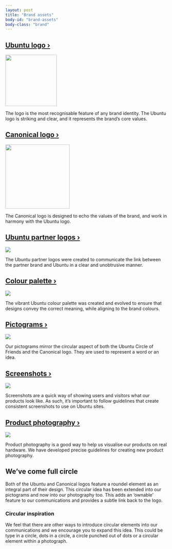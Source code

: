 ```yaml
---
layout: post
title: "Brand assets"
body-id: "brand-assets"
body-class: "brand"
---
```


<div class="row">
  <div class="col-4 p-frame">
    <h2 class="p-heading--four"><a href="/brand/ubuntu-logo" class="p-frame__heading">Ubuntu logo&nbsp;&rsaquo;</a></h2>
    <div class="p-card u-vertically-center u-align--center p-frame__wrapper">
      <img src="https://assets.ubuntu.com/v1/adac6928-ubuntu.svg" class="p-frame__content" width="160" />
    </div>
    <p>The logo is the most recognisable feature of any brand identity. The Ubuntu logo is striking and clear, and it represents the brand’s core values.</p>        
  </div>
  <div class="col-4 p-frame">
    <h2 class="p-heading--four"><a href="/brand/canonical-logo" class="p-frame__heading">Canonical logo&nbsp;&rsaquo;</a></h2>
    <div class="p-card u-vertically-center u-align--center p-frame__wrapper">
      <img src="https://assets.ubuntu.com/v1/5d6da5c4-logo-canonical-aubergine.svg" class="p-frame__content" width="200"/>
    </div>
    <p>The Canonical logo is designed to echo the values of the brand, and work in harmony with the Ubuntu logo.</p>        
  </div>
</div>
<div class="row">
  <div class="col-4 p-frame">
    <h2 class="p-heading--four"><a href="/brand/ubuntu-partner-logos" class="p-frame__heading">Ubuntu partner logos&nbsp;&rsaquo;</a></h2>
    <div class="p-card u-vertically-center u-align--center p-frame__wrapper">
      <img src="https://assets.ubuntu.com/v1/ca9768eb-ubuntu_partner_logo.svg" class="p-frame__content" />
    </div>
    <p>The Ubuntu partner logos were created to communicate the link between the partner brand and Ubuntu in a clear and unobtrusive manner.</p>        
  </div>
  <div class="col-4 p-frame">
    <h2 class="p-heading--four"><a href="/brand/colour-palette" class="p-frame__heading">Colour palette&nbsp;&rsaquo;</a></h2>
    <div class="p-card u-vertically-center u-align--center p-frame__wrapper">
      <img src="https://assets.ubuntu.com/v1/ebb3f015-colour-palette.svg" class="p-frame__content" />
    </div>
    <p>The vibrant Ubuntu colour palette was created and evolved to ensure that designs convey the correct meaning, while aligning to the brand colours.</p>        
  </div>
</div>
<div class="row">
  <div class="col-4 p-frame">
    <h2 class="p-heading--four"><a href="/brand/pictograms" class="p-frame__heading">Pictograms&nbsp;&rsaquo;</a></h2>
    <div class="p-card u-vertically-center u-align--center p-frame__wrapper">
      <img src="https://assets.ubuntu.com/v1/c719d565-pictograms-brand-page.svg" class="p-frame__content" />
    </div>
    <p>Our pictograms mirror the circular aspect of both the Ubuntu Circle of Friends and the Canonical logo. They are used to represent a word or an idea.</p>        
  </div>
  <div class="col-4 p-frame">
    <h2 class="p-heading--four"><a href="/brand/screenshots" class="p-frame__heading">Screenshots&nbsp;&rsaquo;</a></h2>
    <div class="p-card u-vertically-center u-align--center p-frame__wrapper">
      <img src="https://assets.ubuntu.com/v1/98c99d7b-screenshots-brand-page.svg" class="p-frame__content" />
    </div>
    <p>Screenshots are a quick way of showing users and visitors what our products look like. As such, it’s important to follow guidelines that create consistent screenshots to use on Ubuntu sites.</p>        
  </div>
</div>
<div class="row">
  <div class="col-4 p-frame">
    <h2 class="p-heading--four"><a href="/brand/photography-products" class="p-frame__heading">Product photography&nbsp;&rsaquo;</a></h2>
    <div class="p-card u-vertically-center u-align--center p-frame__wrapper">
      <img src="https://assets.ubuntu.com/v1/0882a960-product-photography-brand-page.png" class="p-frame__content" />
    </div>
    <p>Product photography is a good way to help us visualise our products on real hardware. We have developed precise guidelines for creating new product photography.</p>        
  </div>
  <!--
  <div class="col-4 p-frame">
    <h2 class="p-heading--four"><a href="" class="p-frame__heading">Charts and diagrams&nbsp;&rsaquo;</a></h2>
    <div class="p-card u-vertically-center u-align--center p-frame__wrapper">
      <img src="https://assets.ubuntu.com/v1/0be26ce4-charts-and-diagrams-brand-page.svg" class="p-frame__content" />
    </div>
    <p>Our charts and diagrams styling carries the Ubuntu look further, making full use of the colour palette, and explaining complex ideas and products in a more accessible way.</p>        
  </div>
  -->
</div>
<div class="row">
  <div class="col-10">
    <h2>We&rsquo;ve come full circle</h2>
    <p>Both of the Ubuntu and Canonical logos feature a roundel element as an integral part of their design. This circular idea has been extended into our pictograms and now into our photography too. This adds an &lsquo;ownable&rsquo; feature to our communications and provides a subtle link back to the logo.</p>
    <h3>Circular inspiration</h3>
    <p>We feel that there are other ways to introduce circular elements into our communications and we encourage you to expand this idea. This could be type in a circle, dots in a circle, a circle punched out of dots or a circular element within a photograph.</p>
  </div>
</div>
